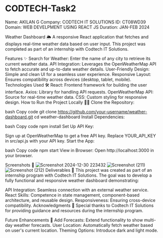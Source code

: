 # CODTECH-Task2

Name: AKILAN G
Company: CODTECH IT
 SOLUTIONS
ID: CT08WD39
Domain:  WEB DEVELPMENT USING REACT JS
Duration: JAN-FEB 2024

Weather Dashboard 🌦️
A responsive React application that fetches and displays real-time weather data based on user input. This project was completed as part of an internship with Codtech IT Solutions.

Features ✨
Search for Weather: Enter the name of any city to retrieve its current weather data.
API Integration: Leverages the OpenWeatherMap API to fetch accurate and up-to-date weather details.
User-Friendly Design: Simple and clean UI for a seamless user experience.
Responsive Layout: Ensures compatibility across devices (desktop, tablet, mobile).
Technologies Used 🛠️
React: Frontend framework for building the user interface.
Axios: Library for handling API requests.
OpenWeatherMap API: Source for real-time weather data.
CSS: Custom styling for responsive design.
How to Run the Project Locally 🏃‍♂️
Clone the Repository:

bash
Copy code
git clone https://github.com/your-username/weather-dashboard.git
cd weather-dashboard
Install Dependencies:

bash
Copy code
npm install
Set Up API Key:

Sign up at OpenWeatherMap to get a free API key.
Replace YOUR_API_KEY in src/api.js with your API key.
Start the App:

bash
Copy code
npm start
View in Browser: Open http://localhost:3000 in your browser.

Screenshots 📸
![Screenshot 2024-12-30 223432](https://github.com/user-attachments/assets/fb575668-d1e3-4c6d-a41a-07ff9b87e6f2)
![Screenshot (211)](https://github.com/user-attachments/assets/546b0fcb-0630-41ae-a0a5-5da1e59dfc38)
![Screenshot (212)](https://github.com/user-attachments/assets/e529cd7c-02db-4542-8f10-9739c35453f5)
Deliverables 🎯
This project was created as part of an internship program with Codtech IT Solutions. The goal was to develop a fully functional and responsive weather dashboard demonstrating:

API Integration: Seamless connection with an external weather service.
React Skills: Competence in state management, component-based architecture, and reusable design.
Responsiveness: Ensuring cross-device compatibility.
Acknowledgments 🙏
Special thanks to Codtech IT Solutions for providing guidance and resources during the internship program.

Future Enhancements 🚀
Add Forecasts: Extend functionality to show multi-day weather forecasts.
User Location: Automatically fetch weather based on user's current location.
Theming Options: Introduce dark and light mode.
